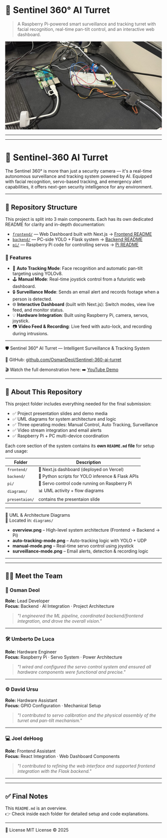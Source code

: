# 🔭 Sentinel 360° AI Turret

> A Raspberry Pi-powered smart surveillance and tracking turret with facial recognition, real-time pan-tilt control, and an interactive web dashboard.

![Banner](sentinel%20360.jpeg)

---


---
# 🎯 Sentinel-360 AI Turret

The Sentinel 360° is more than just a security camera — it's a real-time autonomous surveillance and tracking system powered by AI. Equipped with facial recognition, servo-based tracking, and emergency alert capabilities, it offers next-gen security intelligence for any environment.


---
## 📂 Repository Structure

This project is split into 3 main components. Each has its own dedicated README for clarity and in-depth documentation:

- [`frontend/`](./frontend) — Web Dashboard built with Next.js → [Frontend README](./frontend/README.md)
- [`backend/`](./backend) — PC-side YOLO + Flask system → [Backend README](./backend/README.md)
- [`pi/`](./pi) — Raspberry Pi code for controlling servos → [Pi README](./pi/README.md)


### 🚀 Features

- 🎯 **Auto Tracking Mode**: Face recognition and automatic pan-tilt targeting using YOLOv8.
- 🕹️ **Manual Mode**: Real-time joystick control from a futuristic web dashboard.
- 🔒 **Surveillance Mode**: Sends an email alert and records footage when a person is detected.
- 🌐 **Interactive Dashboard** (built with Next.js): Switch modes, view live feed, and monitor status.
- 💡 **Hardware Integration**: Built using Raspberry Pi, camera, servos, joystick.
- 📷 **Video Feed & Recording**: Live feed with auto-lock, and recording during intrusions.



---
🛡️ Sentinel 360° AI Turret — Intelligent Surveillance & Tracking System

🔗 GitHub: [github.com/OsmanDeol/Sentinel-360-ai-turret](https://github.com/OsmanDeol/Sentinel-360-ai-turret)

🎬 Watch the full demonstration here:
➡️ [YouTube Demo](https://youtu.be/pR1h6KWUKuw)

---

## 🧾 About This Repository

This project folder includes everything needed for the final submission:

- ✅ Project presentation slides and demo media  
- ✅ UML diagrams for system architecture and logic  
- ✅ Three operating modes: Manual Control, Auto Tracking, Surveillance  
- ✅ Video stream integration and email alerts  
- ✅ Raspberry Pi + PC multi-device coordination  

Each core section of the system contains its **own `README.md` file** for setup and usage:

| Folder        | Description                                      |
|---------------|--------------------------------------------------|
| `frontend/`   | 📱 Next.js dashboard (deployed on Vercel)         |
| `backend/`    | 🧠 Python scripts for YOLO inference & Flask APIs |
| `pi/`         | 🤖 Servo control code running on Raspberry Pi     |
| `diagrams/`   | 📊 UML activity + flow diagrams                   |
| `presentaion/`| contains the presentaion slide                    |

---

🧩 UML & Architecture Diagrams  
📂 Located in: `diagrams/`

- **overview.png** – High-level system architecture (Frontend → Backend → Pi)  
- **auto-tracking-mode.png** – Auto-tracking logic with YOLO + UDP  
- **manual-mode.png** – Real-time servo control using joystick  
- **surveillance-mode.png** – Email alerts, detection & recording logic  

---

---


## 👨‍💻 Meet the Team

### 🧠 Osman Deol  
**Role:** Lead Developer  
**Focus:** Backend · AI Integration · Project Architecture  
> *"I engineered the ML pipeline, coordinated backend/frontend integration, and drove the overall vision."*

---

### 🛠️ Umberto De Luca
**Role:** Hardware Engineer  
**Focus:** Raspberry Pi · Servo System · Power Architecture  
> *"I wired and configured the servo control system and ensured all hardware components were functional and precise."*

---

### ⚙️ David Ursu  
**Role:** Hardware Assistant  
**Focus:** GPIO Configuration · Mechanical Setup  
> *"I contributed to servo calibration and the physical assembly of the turret and pan-tilt mechanism."*

---

### 💻 Joel  deHoog
**Role:** Frontend Assistant  
**Focus:** React Integration · Web Dashboard Components  
> *"I contributed to refining the web interface and supported frontend integration with the Flask backend."*
---
---

## ✅ Final Notes

This `README.md` is an overview.  
👉 Check inside each folder for detailed setup and code explanations.

---




📜 License
MIT License © 2025
